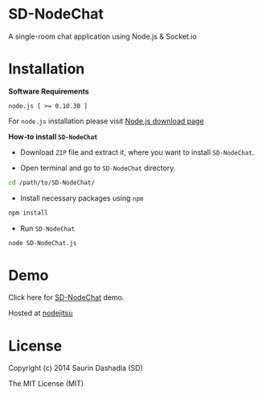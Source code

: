 SD-NodeChat
===========
A single-room chat application using Node.js & Socket.io


Installation
============

**Software Requirements**

```
node.js [ >= 0.10.30 ]
```
For `node.js` installation please visit [Node.js download page](http://nodejs.org/download/)

**How-to install `SD-NodeChat`**

- Download `ZIP` file and extract it, where you want to install `SD-NodeChat`. 

- Open terminal and go to `SD-NodeChat` directory.
```sh
cd /path/to/SD-NodeChat/
```

- Install necessary packages using `npm`
```sh
npm install
```

- Run `SD-NodeChat`
```sh
node SD-NodeChat.js
```

Demo
====

Click here for [SD-NodeChat](http://sdnodechat.nodejitsu.com) demo.

Hosted at [nodejitsu](https://www.nodejitsu.com/)

License
=======
Copyright (c) 2014 Saurin Dashadia (SD)

The MIT License (MIT)